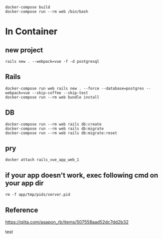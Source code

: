 `docker-compose build`  
`docker-compose run --rm web /bin/bash`  

# In Container
## new project
`rails new . --webpack=vue -f -d postgresql`  

## Rails
`docker-compose run web rails new . --force --database=postgres --webpack=vue --skip-coffee --skip-test`  
`docker-compose run --rm web bundle install`  

## DB
`docker-compose run --rm web rails db:create`  
`docker-compose run --rm web rails db:migrate`  
`docker-compose run --rm web rails db:migrate:reset`  

## pry
`docker attach rails_vue_app_web_1`

## if your app doesn't work, exec following cmd on your app dir
`rm -f app/tmp/pids/server.pid`

## Reference
https://qiita.com/asapon_rb/items/507558aad52dc7dd2b32

test
